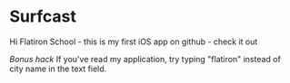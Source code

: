 # Surfcast

Hi Flatiron School - this is my first iOS app on github - check it out

*Bonus hack* If you've read my application, try typing "flatiron" instead of city name in the text field. 


